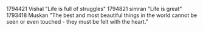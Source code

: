 1794421  Vishal "Life is full of struggles"
1794821  simran "Life is great"
1793418 Muskan "The best and most beautiful things in the world cannot be seen or even touched - they must be felt with the heart."
